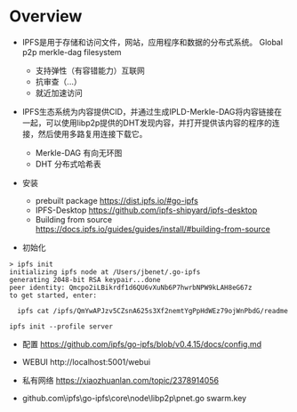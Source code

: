 # Overview

* IPFS是用于存储和访问文件，网站，应用程序和数据的分布式系统。 Global p2p merkle-dag filesystem
  * 支持弹性（有容错能力）互联网
  * 抗审查（...）
  * 就近加速访问

* IPFS生态系统为内容提供CID，并通过生成IPLD-Merkle-DAG将内容链接在一起，可以使用libp2p提供的DHT发现内容，并打开提供该内容的程序的连接，然后使用多路复用连接下载它。
  * Merkle-DAG 有向无环图
  * DHT 分布式哈希表

* 安装
  * prebuilt package https://dist.ipfs.io/#go-ipfs
  * IPFS-Desktop https://github.com/ipfs-shipyard/ipfs-desktop
  * Building from source https://docs.ipfs.io/guides/guides/install/#building-from-source

* 初始化
```
> ipfs init
initializing ipfs node at /Users/jbenet/.go-ipfs
generating 2048-bit RSA keypair...done
peer identity: Qmcpo2iLBikrdf1d6QU6vXuNb6P7hwrbNPW9kLAH8eG67z
to get started, enter:

  ipfs cat /ipfs/QmYwAPJzv5CZsnA625s3Xf2nemtYgPpHdWEz79ojWnPbdG/readme
```
```
ipfs init --profile server
```
* 配置 https://github.com/ipfs/go-ipfs/blob/v0.4.15/docs/config.md

* WEBUI http://localhost:5001/webui

* 私有网络 https://xiaozhuanlan.com/topic/2378914056

* github.com\ipfs\go-ipfs\core\node\libp2p\pnet.go swarm.key
